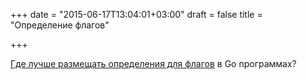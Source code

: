 +++
date = "2015-06-17T13:04:01+03:00"
draft = false
title = "Определение флагов"

+++

<p><a href="https://robots.thoughtbot.com/where-to-define-command-line-flags-in-go">Где лучше размещать определения для флагов</a> в Go программах?</p>

